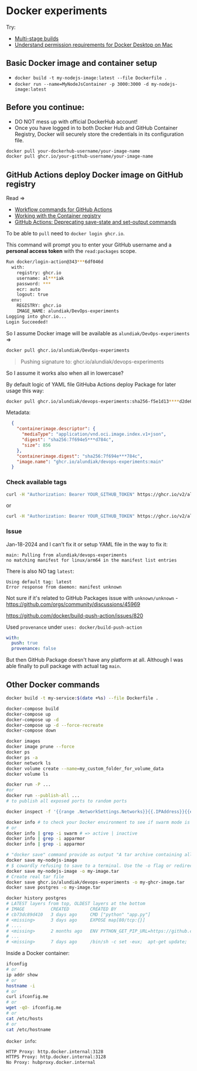 Docker experiments
===

Try:

- [Multi-stage builds](https://docs.docker.com/build/building/multi-stage/)
- [Understand permission requirements for Docker Desktop on Mac](https://docs.docker.com/desktop/mac/permission-requirements/)

## Basic Docker image and container setup

- `docker build -t my-nodejs-image:latest --file Dockerfile .`
- `docker run --name=MyNodeJsContainer -p 3000:3000 -d my-nodejs-image:latest`


## Before you continue:

- DO NOT mess up with official DockerHub account!
- Once you have logged in to both Docker Hub and GitHub Container Registry, Docker will securely store the credentials in its configuration file.


```sh
docker pull your-dockerhub-username/your-image-name
docker pull ghcr.io/your-github-username/your-image-name
```


## GitHub Actions deploy Docker image on GitHub registry

Read =>
- [Workflow commands for GitHub Actions](https://docs.github.com/en/enterprise-cloud@latest/actions/using-workflows/workflow-commands-for-github-actions)
- [Working with the Container registry](https://docs.github.com/en/packages/working-with-a-github-packages-registry/working-with-the-container-registry)
- [GitHub Actions: Deprecating save-state and set-output commands](https://github.blog/changelog/2022-10-11-github-actions-deprecating-save-state-and-set-output-commands/)

To be able to `pull` need to `docker login ghcr.io`.

This command will prompt you to enter your GitHub username and a **personal access token** with the `read:packages` scope.


```sh
Run docker/login-action@343***6df046d
  with:
    registry: ghcr.io
    username: al***iak
    password: ***
    ecr: auto
    logout: true
  env:
    REGISTRY: ghcr.io
    IMAGE_NAME: alundiak/DevOps-experiments
Logging into ghcr.io...
Login Succeeded!
```

So I assume Docker image will be available as `alundiak/DevOps-experiments` => 

```sh
docker pull ghcr.io/alundiak/DevOps-experiments
```

> Pushing signature to: ghcr.io/alundiak/devops-experiments

So I assume it works also when all in lowercase?


By default logic of YAML file GitHuba Actions deploy Package for later usage this way:

```sh
docker pull ghcr.io/alundiak/devops-experiments:sha256-f5e1d13****d2de0b.sig
```


Metadata:

```json
  {
    "containerimage.descriptor": {
      "mediaType": "application/vnd.oci.image.index.v1+json",
      "digest": "sha256:7f694e5***d784c",
      "size": 856
    },
    "containerimage.digest": "sha256:7f694e***784c",
    "image.name": "ghcr.io/alundiak/devops-experiments:main"
  }
```


### Check available tags

```sh
curl -H "Authorization: Bearer YOUR_GITHUB_TOKEN" https://ghcr.io/v2/alundiak/devops-experiments/tags/list
```

or

```sh
curl -H "Authorization: Bearer YOUR_GITHUB_TOKEN" https://ghcr.io/v2/alundiak/devops-experiments/tags/list | jq .
```

### Issue

Jan-18-2024 and I can't fix it or setup YAML file in the way to fix it:

```
main: Pulling from alundiak/devops-experiments
no matching manifest for linux/arm64 in the manifest list entries
```

There is also NO tag `latest`:

```
Using default tag: latest
Error response from daemon: manifest unknown
```

Not sure if it's related to GitHub Packages issue with `unknown/unknown` - https://github.com/orgs/community/discussions/45969


https://github.com/docker/build-push-action/issues/820

Used `provenance` under `uses: docker/build-push-action`

```yaml
with:
  push: true
  provenance: false
```
But then GitHub Package doesn't have any platform at all. Although I was able finally to pull package with actual tag `main`.

## Other Docker commands

```sh
docker build -t my-service:$(date +%s) --file Dockerfile .

docker-compose build
docker-compose up
docker-compose up -d
docker-compose up -d --force-recreate
docker-compose down

docker images
docker image prune --force
docker ps
docker ps -a
docker network ls
docker volume create --name=my_custom_folder_for_volume_data
docker volume ls

docker run -P ...
#or
docker run --publish-all ...
# to publish all exposed ports to random ports

docker inspect -f '{{range .NetworkSettings.Networks}}{{.IPAddress}}{{end}}' <container_id_or_name>

docker info # to check your Docker environment to see if swarm mode is enabled. 
# or 
docker info | grep -i swarm # => active | inactive
docker info | grep -i apparmor
docker info | grep -i apparmor

# "docker save" command provide as output "A tar archive containing all image layers and tags"
docker save my-nodejs-image       
# $ cowardly refusing to save to a terminal. Use the -o flag or redirect
docker save my-nodejs-image -o my-image.tar
# Create real tar file
docker save ghcr.io/alundiak/devops-experiments -o my-ghcr-image.tar
docker save postgres -o my-image.tar

docker history postgres
# LATEST layers from top, OLDEST layers at the bottom
# IMAGE          CREATED        CREATED BY                                      SIZE      COMMENT
# cb73dc89d410   3 days ago     CMD ["python" "app.py"]                         0B        buildkit.dockerfile.v0
# <missing>      3 days ago     EXPOSE map[80/tcp:{}]                           0B        buildkit.dockerfile.v0
# ....
# <missing>      2 months ago   ENV PYTHON_GET_PIP_URL=https://github.com/py…   0B        buildkit.dockerfile.v0
# ...
# <missing>      7 days ago     /bin/sh -c set -eux;  apt-get update;  apt-g…   48.5MB    
```

Inside a Docker container:

```sh
ifconfig
# or
ip addr show
# or
hostname -i
# or
curl ifconfig.me
# or
wget -qO- ifconfig.me
# or
cat /etc/hosts
# or
cat /etc/hostname
```


`docker info`: 

```sh
HTTP Proxy: http.docker.internal:3128
HTTPS Proxy: http.docker.internal:3128
No Proxy: hubproxy.docker.internal
```
